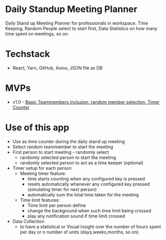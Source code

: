 # Daily Standup Meeting Planner
Daily Stand up Meeting Planner for professionals in workspace. Time Keeping, Random People select to start first, Data Statistics on how many time spent on meetings, so on.

# Techstack
- React, Yarn, GitHub, Axios, JSON file as DB

# MVPs
- v1.0 - [Basic Teammembers inclusion, random member selection, Timer Counter](https://github.com/vivekVells/DailyStandUpMeetingPlanner/projects/1)

# Use of this app
- Use as time counter during the daily stand up meeting
- Select random teammember to start the meeting
- First person to start meeting - randomly select
  - randomly selected person to start the meeting
  - randomly selected person to act as a time keeper (optional)
- Timer setup for each person
   - Meeting timer feature:
      - time starts counting when any configured key is pressed 
      - resets automatically whenever any configured key pressed (simulating timer for next person)
      - automatically sum the total time taken for the meeting
   - Time limit features:
      - Time limit per person define
      - change the background when such time limit being crossed
      - play any notification sound if time limit crossed
- Data Collection
  - to have a statistical or Visual insight over the number of hours spent per day or n number of units (days,weeks,months, so on) 
